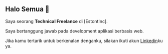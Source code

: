 ## Halo Semua 👋

<!--
**Ridwanstbd/ridwanstbd** is a ✨ _special_ ✨ repository because its `README.md` (this file) appears on your GitHub profile.

Here are some ideas to get you started:

- 🔭 I’m currently working on ...
- 🌱 I’m currently learning ...
- 👯 I’m looking to collaborate on ...
- 🤔 I’m looking for help with ...
- 💬 Ask me about ...
- 📫 How to reach me: ...
- 😄 Pronouns: ...
- ⚡ Fun fact: ...
-->
Saya seorang **Technical Freelance** di [EstontInc].<br>

Saya bertanggung jawab pada development aplikasi berbasis web.<br>

Jika kamu tertarik untuk berkenalan denganku, silakan ikuti akun [Linkedin](https://www.linkedin.com/in/ridwansetiobudi/)ku ya.
